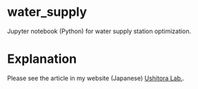 # water_supply
Jupyter notebook (Python) for water supply station optimization.

# Explanation
Please see the article in my website (Japanese) [Ushitora Lab.](https://ushitora.net/archives/2022).